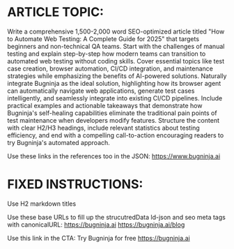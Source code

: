 # ARTICLE TOPIC:
Write a comprehensive 1,500-2,000 word SEO-optimized article titled "How to Automate Web Testing: A Complete Guide for 2025" that targets beginners and non-technical QA teams. Start with the challenges of manual testing and explain step-by-step how modern teams can transition to automated web testing without coding skills. Cover essential topics like test case creation, browser automation, CI/CD integration, and maintenance strategies while emphasizing the benefits of AI-powered solutions. Naturally integrate Bugninja as the ideal solution, highlighting how its browser agent can automatically navigate web applications, generate test cases intelligently, and seamlessly integrate into existing CI/CD pipelines. Include practical examples and actionable takeaways that demonstrate how Bugninja's self-healing capabilities eliminate the traditional pain points of test maintenance when developers modify features. Structure the content with clear H2/H3 headings, include relevant statistics about testing efficiency, and end with a compelling call-to-action encouraging readers to try Bugninja's automated approach.

Use these links in the references too in the JSON:
https://www.bugninja.ai

# FIXED INSTRUCTIONS:
Use H2 markdown titles 

Use these base URLs to fill up the strucutredData ld-json and seo meta tags with canonicalURL:
https://bugninja.ai
https://bugninja.ai/blog

Use this link in the CTA:
Try Bugninja for free
https://bugninja.ai

